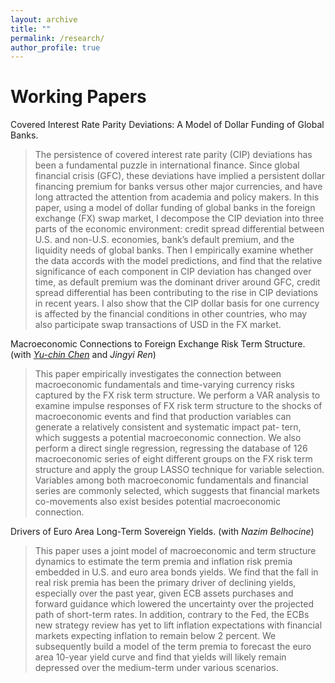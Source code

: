 ```yaml
---
layout: archive
title: ""
permalink: /research/
author_profile: true
---
```






Working Papers
===
Covered Interest Rate Parity Deviations: A Model of Dollar Funding of Global Banks.

> The persistence of covered interest rate parity (CIP) deviations has been a fundamental puzzle in international finance. Since global financial crisis (GFC), these deviations have implied a persistent dollar financing premium for banks versus other major currencies, and have long attracted the attention from academia and policy makers. In this paper, using a model of dollar funding of global banks in the foreign exchange (FX) swap market, I decompose the CIP deviation into three parts of the economic environment: credit spread differential between U.S. and non-U.S. economies, bank’s default premium, and the liquidity needs of global banks. Then I empirically examine whether the data accords with the model predictions, and find that the relative significance of each component in CIP deviation has changed over time, as default premium was the dominant driver around GFC, credit spread differential has been contributing to the rise in CIP deviations in recent years. I also show that the CIP dollar basis for one currency is affected by the financial conditions in other countries, who may also participate swap transactions of USD in the FX market.


Macroeconomic Connections to Foreign Exchange Risk Term Structure.
(with [*Yu-chin Chen*](https://econ.washington.edu/people/yu-chin-chen) and *Jingyi Ren*)

> This paper empirically investigates the connection between macroeconomic fundamentals and time-varying currency risks captured by the FX risk term structure. We perform a VAR analysis
to examine impulse responses of FX risk term structure to the shocks of macroeconomic events and find that production variables can generate a relatively consistent and systematic impact pat-
tern, which suggests a potential macroeconomic connection. We also perform a direct single regression, regressing the database of 126 macroeconomic series of eight different groups on the FX risk term structure and apply the group LASSO technique for variable selection. Variables
among both macroeconomic fundamentals and financial series are commonly selected, which suggests that financial markets co-movements also exist besides potential macroeconomic connection.

Drivers of Euro Area Long-Term Sovereign Yields.
(with *Nazim Belhocine*)
> This paper uses a joint model of macroeconomic and term structure dynamics to estimate the
term premia and inflation risk premia embedded in U.S. and euro area bonds yields. We find that
the fall in real risk premia has been the primary driver of declining yields, especially over the past
year, given ECB assets purchases and forward guidance which lowered the uncertainty over the
projected path of short-term rates. In addition, contrary to the Fed, the ECBs new strategy review
has yet to lift inflation expectations with financial markets expecting inflation to remain below
2 percent. We subsequently build a model of the term premia to forecast the euro area 10-year
yield curve and find that yields will likely remain depressed over the medium-term under various
scenarios.
